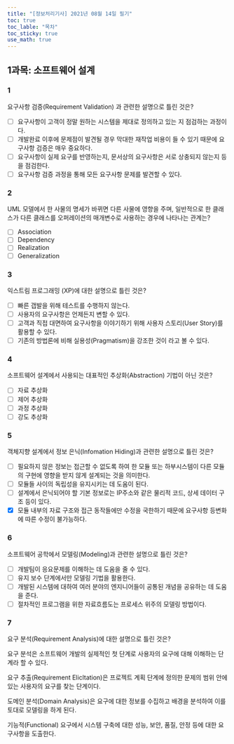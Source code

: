 ```yaml
---
title: "[정보처리기사] 2021년 08월 14일 필기"
toc: true
toc_lable: "목차"
toc_sticky: true 
use_math: true
---
```


## 1과목: 소프트웨어 설계

### 1

요구사항 검증(Requirement Validation) 과 관련한 설명으로 틀린 것은?

- [ ] 요구사항이 고객이 정말 원하는 시스템을 제대로 정의하고 있는 지 점검하는 과정이다.
- [ ] 개발완료 이후에 문제점이 발견될 경우 막대한 재작업 비용이 들 수 있기 때문에 요구사항 검증은 매우 중요하다.
- [ ] 요구사항이 실제 요구를 반영하는지, 문서상의 요구사항은 서로 상충되지 않는지 등을 점검한다.
- [ ] 요구사항 검증 과정을 통해 모든 요구사항 문제를 발견할 수 있다.

### 2

UML 모델에서 한 사물의 명세가 바뀌면 다른 사물에 영향을 주며, 일반적으로 한 클래스가 다른 클래스를 오퍼레이션의 매개변수로 사용하는 경우에 나타나는 관계는?

- [ ] Association
- [ ] Dependency
- [ ] Realization
- [ ] Generalization

### 3

익스트림 프로그래밍 (XP)에 대한 설명으로 틀린 것은?

- [ ] 빠른 갭발을 위해 테스트를 수행하지 않는다.
- [ ] 사용자의 요구사항은 언제든지 변할 수 있다.
- [ ] 고객과 직접 대면하여 요구사항을 이야기하기 위해 사용자 스토리(User Story)를 활용할 수 있다.
- [ ] 기존의 방법론에 비해 실용성(Pragmatism)을 강조한 것이 라고 볼 수 있다.

### 4

소프트웨어 설계에서 사용되는 대표적인 추상화(Abstraction) 기법이 아닌 것은?

- [ ] 자료 추상화
- [ ] 제어 추상화
- [ ] 과정 추상화
- [ ] 강도 추상화

### 5

객체지향 설계에서 정보 은닉(Infomation Hiding)과 관련한 설명으로 틀린 것은?

- [ ] 필요하지 않은 정보는 접근할 수 없도록 하여 한 모듈 또는 하부시스템이 다른 모듈의 구현에 영향을 받지 않게 설계되는 것을 의미한다.
- [ ] 모듈들 사이의 독립성을 유지시키는 데 도움이 된다.
- [ ] 설계에서 은닉되어야 할 기본 정보로는 IP주소와 같은 물리적 코드, 상세 데이터 구조 등이 있다.
- [x] 모듈 내부의 자료 구조와 접근 동작들에만 수정을 국한하기 때문에 요구사항 등변화에 따른 수정이 불가능하다.

### 6

소프트웨어 공학에서 모델링(Modeling)과 관련한 설명으로 틀린 것은?

- [ ] 개발팀이 응요문제를 이해하는 데 도움을 줄 수 있다.
- [ ] 유지 보수 단계에서만 모델링 기법을 활용한다.
- [ ] 개발된 시스템에 대하여 여러 분야의 엔지니어들이 공통된 개념을 공유하는 데 도움을 준다.
- [ ] 절차적인 프로그램을 위한 자료흐름도는 프로세스 위주의 모델링 방법이다.

### 7

요구 분석(Requirement Analysis)에 대한 설명으로 틀린 것은?

요구 분석은 소프트웨어 개발의 실제적인 첫 단계로 사용자의 요구에 대해 이해하는 단계라 할 수 있다.

요구 추출(Requirement Elicltation)은 프로젝트 계획 단계에 정의한 문제의 범위 안에 있는 사용자의 요구를 찾는 단계이다.

도메인 분석(Domain Analysis)은 요구에 대한 정보를 수집하고 배경을 분석하여 이를 토대로 모델링을 하게 된다.

기능적(Functional) 요구에서 시스템 구축에 대한 성능, 보안, 품질, 안정 등에 대한 요구사항을 도출한다.